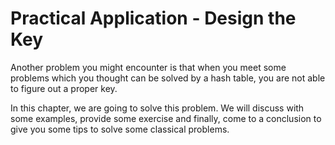# Practical Application - Design the Key

Another problem you might encounter is that when you meet some problems which you thought can be solved by a hash table, you are not able to figure out a proper key.

In this chapter, we are going to solve this problem. We will discuss with some examples, provide some exercise and finally, come to a conclusion to give you some tips to solve some classical problems.
